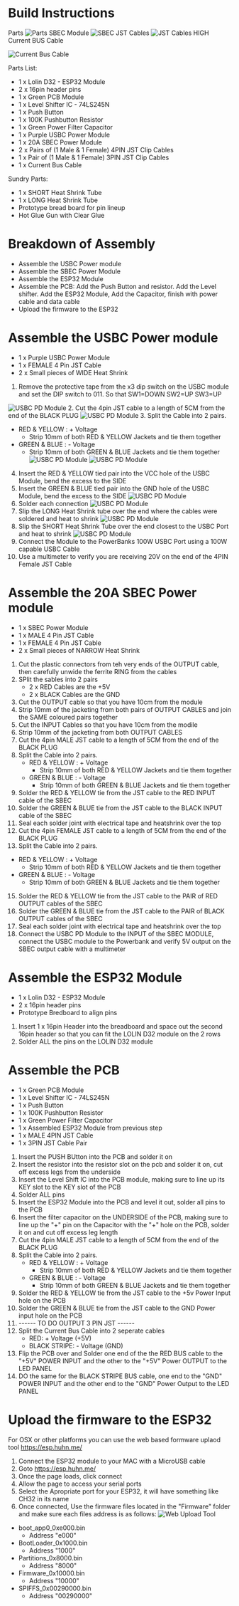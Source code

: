# Build Instructions
Parts 
![Parts](https://github.com/leonyuhanov/ESP32_RGBW_ArtNet/blob/main/Module%20Build%20Documentation/Parts1of2.jpg)
SBEC Module
![SBEC](https://github.com/leonyuhanov/ESP32_RGBW_ArtNet/blob/main/Module%20Build%20Documentation/sbec.jpg)
JST Cables
![JST Cables](https://github.com/leonyuhanov/ESP32_RGBW_ArtNet/blob/main/Module%20Build%20Documentation/jst.jpg)
HIGH Current BUS Cable

![Current Bus Cable](https://github.com/leonyuhanov/ESP32_RGBW_ArtNet/blob/main/Module%20Build%20Documentation/currentbus.jpg)


Parts List:
-  1 x Lolin D32 - ESP32 Module
-  2 x 16pin header pins
-  1 x Green PCB Module
-  1 x Level Shifter IC - 74LS245N
-  1 x Push Button
-  1 x 100K Pushbutton Resistor
-  1 x Green Power Filter Capacitor
-  1 x Purple USBC Power Module
-  1 x 20A SBEC Power Module
-  2 x Pairs of (1 Male & 1 Female) 4PIN JST Clip Cables
-  1 x Pair of (1 Male & 1 Female) 3PIN JST Clip Cables
-  1 x Current Bus Cable

Sundry Parts:
-  1 x SHORT Heat Shrink Tube
-  1 x LONG Heat Shrink Tube
-  Prototype bread board for pin lineup
-  Hot Glue Gun with Clear Glue

# Breakdown of Assembly

- Assemble the USBC Power module
- Assemble the SBEC Power Module
- Assemble the ESP32 Module
- Assemble the PCB: Add the Push Button and resistor. Add the Level shifter. Add the ESP32 Module, Add the Capacitor, finish with power cable and data cable
- Upload the firmware to the ESP32

# Assemble the USBC Power module

- 1 x Purple USBC Power Module
- 1 x FEMALE 4 Pin JST Cable
- 2 x Small pieces of WIDE Heat Shrink
 
1. Remove the protective tape from the x3 dip switch on the USBC module and set the DIP switch to 011. So that SW1=DOWN SW2=UP SW3=UP

![USBC PD Module](https://github.com/leonyuhanov/ESP32_RGBW_ArtNet/blob/main/Module%20Build%20Documentation/usbcpd.jpg)
2. Cut the 4pin JST cable to a length of 5CM from the end of the BLACK PLUG
![USBC PD Module](https://github.com/leonyuhanov/ESP32_RGBW_ArtNet/blob/main/Module%20Build%20Documentation/usbcpd-1.jpg)
3. Split the Cable into 2 pairs.
   - RED & YELLOW : + Voltage
     - Strip 10mm of both RED & YELLOW Jackets and tie them together
   - GREEN & BLUE : - Voltage
     - Strip 10mm of both GREEN & BLUE Jackets and tie them together
![USBC PD Module](https://github.com/leonyuhanov/ESP32_RGBW_ArtNet/blob/main/Module%20Build%20Documentation/usbcpd-2.jpg)
![USBC PD Module](https://github.com/leonyuhanov/ESP32_RGBW_ArtNet/blob/main/Module%20Build%20Documentation/usbcpd-3.jpg)
4. Insert the RED & YELLOW tied pair into the VCC hole of the USBC Module, bend the excess to the SIDE
5. Insert the GREEN & BLUE tied pair into the GND hole of the USBC Module, bend the excess to the SIDE
![USBC PD Module](https://github.com/leonyuhanov/ESP32_RGBW_ArtNet/blob/main/Module%20Build%20Documentation/usbcpd-4.jpg)
6. Solder each connection
![USBC PD Module](https://github.com/leonyuhanov/ESP32_RGBW_ArtNet/blob/main/Module%20Build%20Documentation/usbcpd-5.jpg)
7. Slip the LONG Heat Shrink tube over the end where the cables were soldered and heat to shrink
![USBC PD Module](https://github.com/leonyuhanov/ESP32_RGBW_ArtNet/blob/main/Module%20Build%20Documentation/usbcpd-6.jpg)
8. Slip the SHORT Heat Shrink Tube over the end closest to the USBC Port and heat to shrink
![USBC PD Module](https://github.com/leonyuhanov/ESP32_RGBW_ArtNet/blob/main/Module%20Build%20Documentation/usbcpd-7.jpg)
9. Connect the Module to the PowerBanks 100W USBC Port using a 100W capable USBC Cable
10. Use a multimeter to verify you are receiving 20V on the end of the 4PIN Female JST Cable

# Assemble the 20A SBEC Power module
- 1 x SBEC Power Module
- 1 x MALE 4 Pin JST Cable
- 1 x FEMALE 4 Pin JST Cable
- 2 x Small pieces of NARROW Heat Shrink

1. Cut the plastic connectors from teh very ends of the OUTPUT cable, then carefully unwide the ferrite RING from the cables
2. SPlit the sables into 2 pairs
   - 2 x RED Cables are the +5V
   - 2 x BLACK Cables are the GND
4. Cut the OUTPUT cable so that you have 10cm from the module
5. Strip 10mm of the jacketing from both pairs of OUTPUT CABLES and join the SAME coloured pairs together
6. Cut the INPUT Cables so that you have 10cm from the modile
7. Strip 10mm of the jacketing from both OUTPUT CABLES
8. Cut the 4pin MALE JST cable to a length of 5CM from the end of the BLACK PLUG
9. Split the Cable into 2 pairs.
   - RED & YELLOW : + Voltage
     - Strip 10mm of both RED & YELLOW Jackets and tie them together
   - GREEN & BLUE : - Voltage
     - Strip 10mm of both GREEN & BLUE Jackets and tie them together
10. Solder the RED & YELLOW tie from the JST cable to the RED INPUT cable of the SBEC
11. Solder the GREEN & BLUE tie from the JST cable to the BLACK INPUT cable of the SBEC
12. Seal each solder joint with electrical tape and heatshrink over the top
13. Cut the 4pin FEMALE JST cable to a length of 5CM from the end of the BLACK PLUG
14. Split the Cable into 2 pairs.
   - RED & YELLOW : + Voltage
     - Strip 10mm of both RED & YELLOW Jackets and tie them together
   - GREEN & BLUE : - Voltage
     - Strip 10mm of both GREEN & BLUE Jackets and tie them together
15. Solder the RED & YELLOW tie from the JST cable to the PAIR of RED OUTPUT cables of the SBEC
16. Solder the GREEN & BLUE tie from the JST cable to the PAIR of BLACK OUTPUT cables of the SBEC
17. Seal each solder joint with electrical tape and heatshrink over the top
18. Connect the USBC PD Module to the INPUT of the SBEC MODULE, connect the USBC module to the Powerbank and verify 5V output on the SBEC output cable with a multimeter

# Assemble the ESP32 Module

-  1 x Lolin D32 - ESP32 Module
-  2 x 16pin header pins
-  Prototype Bredboard to align pins

1. Insert 1 x 16pin Header into the breadboard and space out the second 16pin header so that you can fit the LOLIN D32 module on the 2 rows
2. Solder ALL the pins on the LOLIN D32 module

# Assemble the PCB
-  1 x Green PCB Module
-  1 x Level Shifter IC - 74LS245N
-  1 x Push Button
-  1 x 100K Pushbutton Resistor
-  1 x Green Power Filter Capacitor
-  1 x Assembled ESP32 Module from previous step
-  1 x MALE 4PIN JST Cable
-  1 x 3PIN JST Cable Pair

1. Insert the PUSH BUtton into the PCB and solder it on
2. Insert the resistor into the resistor slot on the pcb and solder it on, cut off excess legs from the underside
3. Insert the Level Shift IC into the PCB module, making sure to line up its KEY slot to the KEY slot of the PCB
4. Solder ALL pins
5. Insert the ESP32 Module into the PCB and level it out, solder all pins to the PCB
6. Insert the filter capacitor on the UNDERSIDE of the PCB, making sure to line up the "+" pin on the Capacitor with the "+" hole on the PCB, solder it on and cut off excess leg length
7. Cut the 4pin MALE JST cable to a length of 5CM from the end of the BLACK PLUG
9. Split the Cable into 2 pairs.
   - RED & YELLOW : + Voltage
     - Strip 10mm of both RED & YELLOW Jackets and tie them together
   - GREEN & BLUE : - Voltage
     - Strip 10mm of both GREEN & BLUE Jackets and tie them together
10. Solder the RED & YELLOW tie from the JST cable to the +5v Power Input hole on the PCB
11. Solder the GREEN & BLUE tie from the JST cable to the GND Power input hole on the PCB
12. ------ TO DO OUTPUT 3 PIN JST ------
13. Split the Current Bus Cable into 2 seperate cables
    - RED: + Voltage (+5V)
    - BLACK STRIPE: - Voltage (GND)
15. Flip the PCB over and Solder one end of the the RED BUS cable to the "+5V" POWER INPUT and the other to the "+5V" Power OUTPUT to the LED PANEL
16. DO the same for the BLACK STRIPE BUS cable, one end to the "GND" POWER INPUT and the other end to the "GND" Power Output to the LED PANEL 

# Upload the firmware to the ESP32

For OSX or other platforms you can use the web based formware uplaod tool https://esp.huhn.me/ 

1. Connect the ESP32 module to your MAC with a MicroUSB cable
2. Goto https://esp.huhn.me/
3. Once the page loads, click connect
4. Allow the page to access your serial ports
5. Select the Apropriate port for your ESP32, it will have something like CH32 in its name
6. Once connected, Use the firmware files located in the "Firmware" folder and make sure each files address is as follows:
![Web Upload Tool](https://github.com/leonyuhanov/ESP32_RGBW_ArtNet/blob/main/Firmware/ONLINETool.png)

- boot_app0_0xe000.bin
  - Address "e000" 
- BootLoader_0x1000.bin
  - Address "1000"
- Partitions_0x8000.bin
  - Address "8000"
- Firmware_0x10000.bin
  - Address "10000"
- SPIFFS_0x00290000.bin
  - Address "00290000"
